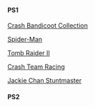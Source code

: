 #### PS1
[Crash Bandicoot Collection](https://sto.romsfast.com/Mods/RS/Crash%20Bandicoot%20Collection.zip?token=c3xZcFthDAJOFXF8UX4AZVhRThYjdVl%2BWTEOBE4Vd3xdflAzClcIEHZxUH1RZ15ZRQ%3D%3D)

[Spider-Man](https://serve.emulatorgames.net/roms/playstation/Spider-Man%20(USA).7z)

[Tomb Raider II](https://serve.emulatorgames.net/roms/playstation/Tomb%20Raider%20II%20-%20Starring%20Lara%20Croft%20(USA)%20(v1.0).7z)

[Crash Team Racing](https://sto.romsfast.com/PSX/CTR%20-%20Crash%20Team%20Racing%20(USA).zip?token=c3xZcFthDAJOFXF8UX4AZVhRThYjdVl%2BWTEOBE4Vd3xdflAzClcIEHZxUH1RaVtSQw%3D%3D)

[Jackie Chan Stuntmaster
](https://serve.emulatorgames.net/roms/playstation/Jackie%20Chan%20Stuntmaster%20[NTSC-U]%20[SLUS-00684].7z)

#### PS2

[]()

[]()

[]()

[]()

[]()

[]()

[]()

[]()

[]()
